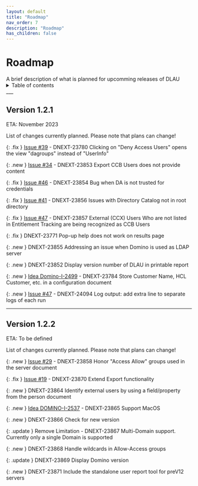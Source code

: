 ```yaml
---
layout: default
title: "Roadmap"
nav_order: 7
description: "Roadmap"
has_children: false
---
```


<h1>Roadmap</h1>
A brief description of what is planned for upcomming releases of DLAU

<details close markdown="block">
  <summary>
    Table of contents
  </summary>
  {: .text-delta }
1. TOC
{:toc}
</details>
___

## Version 1.2.1
ETA: November 2023 

List of changes currently planned. Please note that plans can change!

{: .fix }
[Issue #39](https://github.com/HCL-TECH-SOFTWARE/domino-license-analysis-utility-DLAU/issues/39) - DNEXT-23780 Clicking on "Deny Access Users" opens the view "dagroups" instead of "UserInfo"

{: .new }
[Issue #34](https://github.com/HCL-TECH-SOFTWARE/domino-license-analysis-utility-DLAU/issues/34) - DNEXT-23853 Export CCB Users does not provide content

{: .fix }
[Issue #46](https://github.com/HCL-TECH-SOFTWARE/domino-license-analysis-utility-DLAU/issues/46) - DNEXT-23854 Bug when DA is not trusted for credentials	

{: .fix }
[Issue #41](https://github.com/HCL-TECH-SOFTWARE/domino-license-analysis-utility-DLAU/issues/41) - DNEXT-23856 Issues with Directory Catalog not in root directory

{: .fix }
[Issue #47](https://github.com/HCL-TECH-SOFTWARE/domino-license-analysis-utility-DLAU/issues/47) - DNEXT-23857 External (CCX) Users Who are not listed in Entitlement Tracking are being recognized as CCB Users

{: .fix }
DNEXT-23771	Pop-up help does not work on results page

{: .new }
DNEXT-23855	Addressing an issue when Domino is used as LDAP server

{: .new }
DNEXT-23852	Display version number of DLAU in printable report 	

{: .new }
[Idea Domino-I-2499](https://domino-ideas.hcltechsw.com/ideas/DOMINO-I-2499) - DNEXT-23784 Store Customer Name, HCL Customer, etc. in a configuration document

{: .new }
[Issue #47](https://github.com/HCL-TECH-SOFTWARE/domino-license-analysis-utility-DLAU/issues/54) - DNEXT-24094 Log output: add extra line to separate logs of each run

___
## Version 1.2.2
ETA: To be defined

List of changes currently planned. Please note that plans can change!

{: .new }
[Issue #29](https://github.com/HCL-TECH-SOFTWARE/domino-license-analysis-utility-DLAU/issues/29) - DNEXT-23858 Honor "Access Allow" groups used in the server document	

{: .fix }
[Issue #19](https://github.com/HCL-TECH-SOFTWARE/domino-license-analysis-utility-DLAU/issues/19) - DNEXT-23870 Extend Export functionality	

{: .new }
DNEXT-23864	Identify external users by using a field/property from the person document 

{: .new }
[Idea DOMINO-I-2537](https://hcl-software.aha.io/ideas/ideas/DOMINO-I-2537) - DNEXT-23865 Support MacOS

{: .new }
DNEXT-23866	Check for new version

{: .update }
Remove Limitation - DNEXT-23867 Multi-Domain support. Currently only a single Domain is supported	

{: .new }
DNEXT-23868	Handle wildcards in Allow-Access groups

{: .update }
DNEXT-23869	Display Domino version

{: .new }
DNEXT-23871 Include the standalone user report tool for preV12 servers
